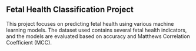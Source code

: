 ## Fetal Health Classification Project

This project focuses on predicting fetal health using various machine learning models. The dataset used contains several fetal health indicators, and the models are evaluated based on accuracy and Matthews Correlation Coefficient (MCC).

